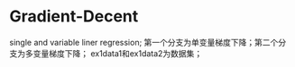 # Gradient-Decent
single and variable liner regression;
第一个分支为单变量梯度下降；第二个分支为多变量梯度下降；
ex1data1和ex1data2为数据集；

